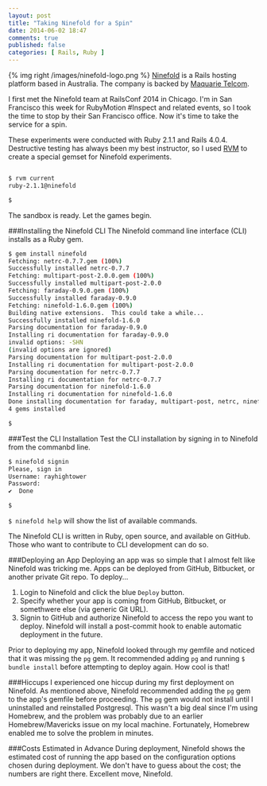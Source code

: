 ```yaml
---
layout: post
title: "Taking Ninefold for a Spin"
date: 2014-06-02 18:47
comments: true
published: false
categories: [ Rails, Ruby ]
---
```

{% img right /images/ninefold-logo.png %}
[Ninefold](https://ninefold.com/) is a Rails hosting platform based in Australia. The company is backed by [Maquarie Telcom](http://www.macquarietelecom.com/).

I first met the Ninefold team at RailsConf 2014 in Chicago. I'm in San Francisco this week for RubyMotion #Inspect and related events, so I took the time to stop by their San Francisco office. Now it's time to take the service for a spin.
<!--more-->
These experiments were conducted with Ruby 2.1.1 and Rails 4.0.4. Destructive testing has always been my best instructor, so I used [RVM](/blog/2013/05/16/upgrading-ruby-with-rvm/) to create a special gemset for Ninefold experiments.

``` bash

$ rvm current
ruby-2.1.1@ninefold

$ 

``` 

The sandbox is ready. Let the games begin.

###Installing the Ninefold CLI
The Ninefold command line interface (CLI) installs as a Ruby gem.

``` bash
$ gem install ninefold
Fetching: netrc-0.7.7.gem (100%)
Successfully installed netrc-0.7.7
Fetching: multipart-post-2.0.0.gem (100%)
Successfully installed multipart-post-2.0.0
Fetching: faraday-0.9.0.gem (100%)
Successfully installed faraday-0.9.0
Fetching: ninefold-1.6.0.gem (100%)
Building native extensions.  This could take a while...
Successfully installed ninefold-1.6.0
Parsing documentation for faraday-0.9.0
Installing ri documentation for faraday-0.9.0
invalid options: -SHN
(invalid options are ignored)
Parsing documentation for multipart-post-2.0.0
Installing ri documentation for multipart-post-2.0.0
Parsing documentation for netrc-0.7.7
Installing ri documentation for netrc-0.7.7
Parsing documentation for ninefold-1.6.0
Installing ri documentation for ninefold-1.6.0
Done installing documentation for faraday, multipart-post, netrc, ninefold after 1 seconds
4 gems installed

$ 

``` 

###Test the CLI Installation
Test the CLI installation by signing in to Ninefold from the commanbd line.

``` bash
$ ninefold signin
Please, sign in
Username: rayhightower
Password:
✔︎  Done

$ 
``` 
`$ ninefold help` will show the list of available commands.

The Ninefold CLI is written in Ruby, open source, and available on GitHub. Those who want to contribute to CLI development can do so.

###Deploying an App
Deploying an app was so simple that I almost felt like Ninefold was tricking me. Apps can be deployed from GitHub, Bitbucket, or another private Git repo. To deploy...

1. Login to Ninefold and click the blue `Deploy` button.
1. Specify whether your app is coming from GitHub, Bitbucket, or
somethwere else (via generic Git URL).
1. Signin to GitHub and authorize Ninefold to access the repo you want to deploy. Ninefold will install a post-commit hook to enable automatic deployment in the future.

Prior to deploying my app, Ninefold looked through my gemfile and noticed that it was missing the `pg` gem. It recommended adding `pg` and running `$ bundle install` before attempting to deploy again. How cool is that! 

###Hiccups
I experienced one hiccup during my first deployment on Ninefold. As mentioned above, Ninefold recommended adding the `pg` gem to the app's gemfile before proceeding. The `pg` gem would not install until I uninstalled and reinstalled Postgresql. This wasn't a big deal since I'm using Homebrew, and the problem was probably due to an earlier Homebrew/Mavericks issue on my local machine. Fortunately, Homebrew enabled me to solve the problem in minutes.

###Costs Estimated in Advance
During deployment, Ninefold shows the estimated cost of running the app based on the configuration options chosen during deployment. We don't have to guess about the cost; the numbers are right there. Excellent move, Ninefold.



